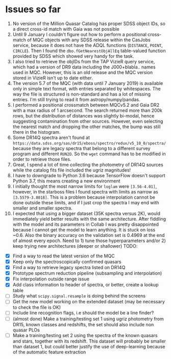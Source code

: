 # Issues so far
1. No version of the Million Quasar Catalog has proper SDSS object IDs, so a direct cross-id match with Gaia was not possible
2. Until 9 January I couldn't figure out how to perform a positional cross-match of MQC objects with any SDSS release within the CasJobs service, because it does not have the ADQL functions (```DISTANCE```, ```POINT```, ```CIRCLE```). Then I found the ```dbo.fGetNearestObjAllEq``` table-valued function provided by SDSS which showed very handy for the task.
3. I also tried to retrieve the objIDs from the TAP VizieR query service, which had a version of DR9 data including the J000+blabla.. names used in MQC. However, this is an old release  and the MQC version stored in VizieR isn't up to date either.
4. The version 5.7 of the MQC (with data until 7 January 2019) is available only in simple text format, with entries separated by whitespaces. The way the file is structured is non-standard and has a lot of missing entries. I'm still trying to read it from astropy/numpy/pandas.
5. I performed a positional crossmatch between MQCv5.2 and Gaia DR2 with a max radius of 1 arcsecond. The search returned more than 200k rows, but the distribution of distances was slightly bi-modal, hence suggesting contamination from other sources. However, even selecting the nearest match and dropping the other matches, the bump was still there in the histogram.
6. Some DR14Q spectra aren't found at ```https://data.sdss.org/sas/dr15/eboss/spectro/redux/v5_10_0/spectra/``` because they are legacy spectra that belong to a different survey program and different ```RUN2D```. So the ```wget``` command has to be modified in order to retrieve those files.
7. Great, I spend a lot of time collecting the photometry of DR14Q sources while the catalog fits file included the ugriz magnitudes!
8. I have to downgrade to Python 3.6 because TensorFlow doesn't support Python 3.7, this means creating a new environment
9. I initially thought the most narrow limits for ``loglam`` were ``[3.56-4.01]``, however, in the starboss files I found spectra with limits as narrow as ``[3.5579-3.8018]``. This is a problem because interpolation cannot be done outside these limits, and if I just crop the spectra I may end with smaller and smaller spectra. 
10. I expected that using a bigger dataset (35K spectra versus 2K), would immediately yield better results with the same architecture. After fiddling with the model and its parameters in Collab I was pretty disappointed because I cannot get the model to learn anything. It is stuck on loss ~0.6. Also the binary accuracy on the validation set is 0.4969 at the end of almost every epoch. Need to 1) tune those hyperparameters and/or 2) keep trying new  architectures (deeper or shallower) 
TODO:
- [x] Find a way to read the latest version of the MQC
- [X] Keep only the spectroscopically confirmed quasars
- [X] Find a way to retrieve legacy spectra listed on DR14Q
- [X] Prototype spectrum reduction pipeline (subsampling and interpolation)
- [X] Fix interpolation outside range issue
- [X] Add class information to header of spectra, or better, create a lookup table
- [ ] Study what ``scipy.signal.resample`` is doing behind the screens
- [ ] Get the new model working on the extended dataset (may be necessary to check the file is OK)
- [ ] Include line recognition flags, i.e should the model be a line finder?
- [ ] (almost done) Make a training/testing set 1 using ugriz photometry from DR15, known classes and redshifts, the set should also include non quasar PLOs
- [ ] Make a training/testing  set 2 using the spectra of the known quasars and stars, together with its redshift. This dataset will probably be smaller than dataset 1, but could better justify the use of deep-learning because of the automatic feature extraction